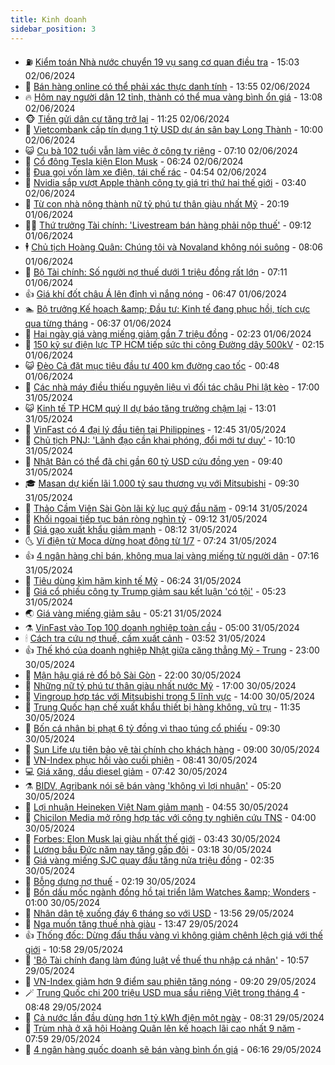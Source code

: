 ```yaml
---
title: Kinh doanh
sidebar_position: 3
---
```


<!-- vnexpress-kinh-doanh:START -->
- ⛽️ [Kiểm toán Nhà nước chuyển 19 vụ sang cơ quan điều tra](https://vnexpress.net/kiem-toan-nha-nuoc-chuyen-19-vu-sang-co-quan-dieu-tra-4753448.html) - 15:03 02/06/2024
- 🐲 [Bán hàng online có thể phải xác thực danh tính](https://vnexpress.net/ban-hang-online-co-the-phai-xac-thuc-danh-tinh-4753460.html) - 13:55 02/06/2024
- 🔥 [Hôm nay người dân 12 tỉnh, thành có thể mua vàng bình ổn giá](https://vnexpress.net/mua-vang-binh-on-gia-o-dau-4753464.html) - 13:08 02/06/2024
- 🐵 [Tiền gửi dân cư tăng trở lại](https://vnexpress.net/tien-gui-dan-cu-tang-tro-lai-4753421.html) - 11:25 02/06/2024
- 🦅 [Vietcombank cấp tín dụng 1 tỷ USD dự án sân bay Long Thành](https://vnexpress.net/vietcombank-cap-tin-dung-1-ty-usd-du-an-san-bay-long-thanh-4753437.html) - 10:00 02/06/2024
- 😺 [Cụ bà 102 tuổi vẫn làm việc ở công ty riêng](https://vnexpress.net/cu-ba-102-tuoi-van-lam-viec-o-cong-ty-rieng-4753330.html) - 07:10 02/06/2024
- 🤩 [Cổ đông Tesla kiện Elon Musk](https://vnexpress.net/co-dong-tesla-kien-elon-musk-4753357.html) - 06:24 02/06/2024
- 🌮 [Đua gọi vốn làm xe điện, tái chế rác](https://vnexpress.net/dua-goi-von-lam-xe-dien-tai-che-rac-4749861.html) - 04:54 02/06/2024
- 🧰 [Nvidia sắp vượt Apple thành công ty giá trị thứ hai thế giới](https://vnexpress.net/nvidia-sap-vuot-apple-thanh-cong-ty-gia-tri-thu-hai-the-gioi-4753328.html) - 03:40 02/06/2024
- 🤔 [Từ con nhà nông thành nữ tỷ phú tự thân giàu nhất Mỹ](https://vnexpress.net/tu-con-nha-nong-thanh-nu-ty-phu-tu-than-giau-nhat-my-4753276.html) - 20:19 01/06/2024
- 🧑‍💻 [Thứ trưởng Tài chính: &#39;Livestream bán hàng phải nộp thuế&#39;](https://vnexpress.net/thu-truong-tai-chinh-livestream-ban-hang-phai-nop-thue-4753199.html) - 09:12 01/06/2024
- 🕴 [Chủ tịch Hoàng Quân: Chúng tôi và Novaland không nói suông](https://vnexpress.net/chu-tich-hoang-quan-chung-toi-va-novaland-khong-noi-suong-4753189.html) - 08:06 01/06/2024
- 🦩 [Bộ Tài chính: Số người nợ thuế dưới 1 triệu đồng rất lớn](https://vnexpress.net/bo-tai-chinh-so-nguoi-no-thue-duoi-1-trieu-dong-rat-lon-4753168.html) - 07:11 01/06/2024
- 👍 [Giá khí đốt châu Á lên đỉnh vì nắng nóng](https://vnexpress.net/gia-khi-dot-chau-a-len-dinh-vi-nang-nong-4753107.html) - 06:47 01/06/2024
- 🏊 [Bộ trưởng Kế hoạch &amp;amp; Đầu tư: Kinh tế đang phục hồi, tích cực qua từng tháng](https://vnexpress.net/bo-truong-ke-hoach-dau-tu-kinh-te-dang-phuc-hoi-tich-cuc-qua-tung-thang-4753158.html) - 06:37 01/06/2024
- 🤡 [Hai ngày giá vàng miếng giảm gần 7 triệu đồng](https://vnexpress.net/gia-vang-moi-nhat-hom-nay-1-6-4753055.html) - 02:23 01/06/2024
- 👀 [150 kỹ sư điện lực TP HCM tiếp sức thi công Đường dây 500kV](https://vnexpress.net/150-ky-su-dien-luc-tp-hcm-tiep-suc-thi-cong-duong-day-500kv-4752801.html) - 02:15 01/06/2024
- 😺 [Đèo Cả đặt mục tiêu đầu tư 400 km đường cao tốc](https://vnexpress.net/deo-ca-dat-muc-tieu-dau-tu-400-km-duong-cao-toc-4752916.html) - 00:48 01/06/2024
- 🦣 [Các nhà máy điều thiếu nguyên liệu vì đối tác châu Phi lật kèo](https://vnexpress.net/cac-nha-may-dieu-thieu-nguyen-lieu-vi-doi-tac-chau-phi-lat-keo-4752958.html) - 17:00 31/05/2024
- 😺 [Kinh tế TP HCM quý II dự báo tăng trưởng chậm lại](https://vnexpress.net/kinh-te-tp-hcm-quy-ii-du-bao-tang-truong-cham-lai-4752859.html) - 13:01 31/05/2024
- 💼 [VinFast có 4 đại lý đầu tiên tại Philippines](https://vnexpress.net/vinfast-co-4-dai-ly-dau-tien-tai-philippines-4752935.html) - 12:45 31/05/2024
- 🤗 [Chủ tịch PNJ: &#39;Lãnh đạo cần khai phóng, đổi mới tư duy&#39;](https://vnexpress.net/chu-tich-pnj-lanh-dao-can-khai-phong-doi-moi-tu-duy-4752902.html) - 10:10 31/05/2024
- 👀 [Nhật Bản có thể đã chi gần 60 tỷ USD cứu đồng yen](https://vnexpress.net/nhat-ban-co-the-da-chi-gan-60-ty-usd-cuu-dong-yen-4752863.html) - 09:40 31/05/2024
- 🎓 [Masan dự kiến lãi 1.000 tỷ sau thương vụ với Mitsubishi](https://vnexpress.net/masan-du-kien-lai-1-000-ty-sau-thuong-vu-voi-mitsubishi-4752349.html) - 09:30 31/05/2024
- 🗽 [Thảo Cầm Viên Sài Gòn lãi kỷ lục quý đầu năm](https://vnexpress.net/thao-cam-vien-sai-gon-lai-ky-luc-quy-dau-nam-4752827.html) - 09:14 31/05/2024
- 🚀 [Khối ngoại tiếp tục bán ròng nghìn tỷ](https://vnexpress.net/chung-khoan-hom-nay-31-5-khoi-ngoai-tiep-tuc-ban-rong-nghin-ty-4752847.html) - 09:12 31/05/2024
- 🤗 [Giá gạo xuất khẩu giảm mạnh](https://vnexpress.net/gia-gao-xuat-khau-giam-manh-4752782.html) - 08:12 31/05/2024
- 🌜 [Ví điện tử Moca dừng hoạt động từ 1/7](https://vnexpress.net/vi-dien-tu-moca-dung-hoat-dong-tu-1-7-4752808.html) - 07:24 31/05/2024
- 👍 [4 ngân hàng chỉ bán, không mua lại vàng miếng từ người dân](https://vnexpress.net/big-4-ngan-hang-chi-ban-khong-mua-lai-vang-mieng-tu-nguoi-dan-4752784.html) - 07:16 31/05/2024
- 🤖 [Tiêu dùng kìm hãm kinh tế Mỹ](https://vnexpress.net/tieu-dung-kim-ham-kinh-te-my-4752718.html) - 06:24 31/05/2024
- 🫣 [Giá cổ phiếu công ty Trump giảm sau kết luận &#39;có tội&#39;](https://vnexpress.net/gia-co-phieu-cong-ty-trump-giam-sau-ket-luan-co-toi-4752771.html) - 05:23 31/05/2024
- 🌏 [Giá vàng miếng giảm sâu](https://vnexpress.net/gia-vang-mieng-lao-doc-4752766.html) - 05:21 31/05/2024
- ⚗️ [VinFast vào Top 100 doanh nghiệp toàn cầu](https://vnexpress.net/vinfast-vao-top-100-doanh-nghiep-toan-cau-4752756.html) - 05:00 31/05/2024
- 🕯 [Cách tra cứu nợ thuế, cấm xuất cảnh](https://vnexpress.net/cach-tra-cuu-no-thue-cam-xuat-canh-4751906.html) - 03:52 31/05/2024
- 👍 [Thế khó của doanh nghiệp Nhật giữa căng thẳng Mỹ - Trung](https://vnexpress.net/the-kho-cua-doanh-nghiep-nhat-giua-cang-thang-my-trung-4752410.html) - 23:00 30/05/2024
- 🤠 [Mận hậu giá rẻ đổ bộ Sài Gòn](https://vnexpress.net/man-hau-gia-re-do-bo-sai-gon-4752452.html) - 22:00 30/05/2024
- 🌊 [Những nữ tỷ phú tự thân giàu nhất nước Mỹ](https://vnexpress.net/nhung-nu-ty-phu-tu-than-giau-nhat-nuoc-my-4752294.html) - 17:00 30/05/2024
- 🌈 [Vingroup hợp tác với Mitsubishi trong 5 lĩnh vực](https://vnexpress.net/vingroup-hop-tac-voi-mitsubishi-trong-5-linh-vuc-4752488.html) - 14:00 30/05/2024
- 🥳 [Trung Quốc hạn chế xuất khẩu thiết bị hàng không, vũ trụ](https://vnexpress.net/trung-quoc-han-che-xuat-khau-thiet-bi-hang-khong-vu-tru-4752485.html) - 11:35 30/05/2024
- 🐻 [Bốn cá nhân bị phạt 6 tỷ đồng vì thao túng cổ phiếu](https://vnexpress.net/bon-ca-nhan-bi-phat-6-ty-dong-vi-thao-tung-co-phieu-4752416.html) - 09:30 30/05/2024
- 💫 [Sun Life ưu tiên bảo vệ tài chính cho khách hàng](https://vnexpress.net/sun-life-uu-tien-bao-ve-tai-chinh-cho-khach-hang-4752441.html) - 09:00 30/05/2024
- 🤩 [VN-Index phục hồi vào cuối phiên](https://vnexpress.net/chung-khoan-hom-nay-30-5-vn-index-duoc-keo-diem-vao-cuoi-phien-4752417.html) - 08:41 30/05/2024
- 💻 [Giá xăng, dầu diesel giảm](https://vnexpress.net/gia-xang-moi-nhat-hom-nay-30-5-4752396.html) - 07:42 30/05/2024
- ⚗️ [BIDV, Agribank nói sẽ bán vàng &#39;không vì lợi nhuận&#39;](https://vnexpress.net/bidv-noi-se-ban-vang-khong-vi-loi-nhuan-4752332.html) - 05:20 30/05/2024
- 🌈 [Lợi nhuận Heineken Việt Nam giảm mạnh](https://vnexpress.net/loi-nhuan-heineken-viet-nam-giam-manh-4752304.html) - 04:55 30/05/2024
- 🌝 [Chicilon Media mở rộng hợp tác với công ty nghiên cứu TNS](https://vnexpress.net/chicilon-media-mo-rong-hop-tac-voi-cong-ty-nghien-cuu-tns-4752059.html) - 04:00 30/05/2024
- 🥸 [Forbes: Elon Musk lại giàu nhất thế giới](https://vnexpress.net/forbes-elon-musk-lai-giau-nhat-the-gioi-4752217.html) - 03:43 30/05/2024
- 🦆 [Lương bầu Đức năm nay tăng gấp đôi](https://vnexpress.net/luong-bau-duc-nam-nay-tang-gap-doi-4752235.html) - 03:18 30/05/2024
- 🌋 [Giá vàng miếng SJC quay đầu tăng nửa triệu đồng](https://vnexpress.net/gia-vang-moi-nhat-hom-nay-30-5-4752228.html) - 02:35 30/05/2024
- 🦍 [Bỗng dưng nợ thuế](https://vnexpress.net/bong-dung-phat-hien-no-thue-4752047.html) - 02:19 30/05/2024
- 🤔 [Bốn dấu mốc ngành đồng hồ tại triển lãm Watches &amp;amp; Wonders](https://vnexpress.net/bon-dau-moc-nganh-dong-ho-tai-trien-lam-watches-wonders-4748254.html) - 01:00 30/05/2024
- 🧰 [Nhân dân tệ xuống đáy 6 tháng so với USD](https://vnexpress.net/nhan-dan-te-xuong-day-6-thang-so-voi-usd-4752051.html) - 13:56 29/05/2024
- 🌝 [Nga muốn tăng thuế nhà giàu](https://vnexpress.net/nga-muon-tang-thue-nha-giau-4751986.html) - 13:47 29/05/2024
- 👍 [Thống đốc: Dừng đấu thầu vàng vì không giảm chênh lệch giá với thế giới](https://vnexpress.net/ly-do-bo-dau-thau-vang-mieng-4752038.html) - 10:58 29/05/2024
- 🗽 [&#39;Bộ Tài chính đang làm đúng luật về thuế thu nhập cá nhân&#39;](https://vnexpress.net/bo-tai-chinh-dang-lam-dung-luat-ve-thue-thu-nhap-ca-nhan-4752040.html) - 10:57 29/05/2024
- 🐎 [VN-Index giảm hơn 9 điểm sau phiên tăng nóng](https://vnexpress.net/vn-index-giam-hon-9-diem-sau-phien-tang-nong-4752006.html) - 09:20 29/05/2024
- 🪄 [Trung Quốc chi 200 triệu USD mua sầu riêng Việt trong tháng 4](https://vnexpress.net/trung-quoc-chi-200-trieu-usd-mua-sau-rieng-viet-trong-thang-4-4751948.html) - 08:48 29/05/2024
- 🎊 [Cả nước lần đầu dùng hơn 1 tỷ kWh điện một ngày](https://vnexpress.net/tieu-thu-dien-lan-dau-vuot-1-ty-kwh-mot-ngay-4751965.html) - 08:31 29/05/2024
- 🗽 [Trùm nhà ở xã hội Hoàng Quân lên kế hoạch lãi cao nhất 9 năm](https://vnexpress.net/trum-nha-o-xa-hoi-hoang-quan-len-ke-hoach-lai-cao-nhat-9-nam-4751922.html) - 07:59 29/05/2024
- 🦩 [4 ngân hàng quốc doanh sẽ bán vàng bình ổn giá](https://vnexpress.net/4-ngan-hang-quoc-doanh-se-ban-vang-binh-on-gia-4751893.html) - 06:16 29/05/2024<!-- vnexpress-kinh-doanh:END -->
